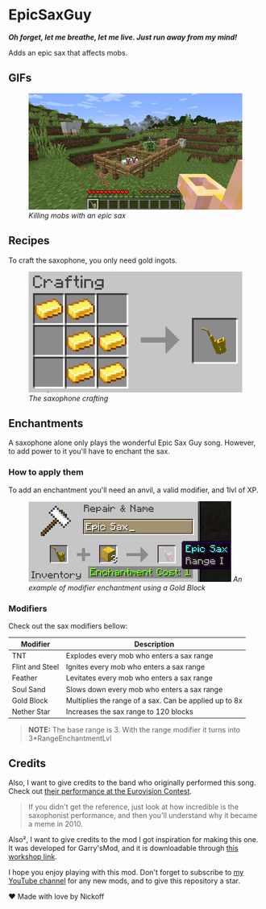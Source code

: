 # EpicSaxGuy

**_Oh forget, let me breathe, let me live. 
Just run away from my mind!_**

Adds an epic sax that affects mobs.

## GIFs
<figure>
    <img src="screenshots/sax_1.gif">
      <em>Killing mobs with an epic sax</em>
</figure>

## Recipes
To craft the saxophone, you only need gold ingots.

<figure>
    <img src="screenshots/crafting.png">
      <em>The saxophone crafting</em>
</figure>

## Enchantments
A saxophone alone only plays the wonderful Epic Sax Guy song.
However, to add power to it you'll have to enchant the sax. 

### How to apply them

To add an enchantment you'll need an anvil, a valid modifier, and 1lvl of XP.

<figure>
    <img src="screenshots/anvil.png">
      <em>An example of modifier enchantment using a Gold Block</em>
</figure>

### Modifiers

Check out the sax modifiers bellow:

| Modifier | Description | 
| -------- | ----------- |
| TNT | Explodes every mob who enters a sax range |
| Flint and Steel | Ignites every mob who enters a sax range |
| Feather | Levitates every mob who enters a sax range |
| Soul Sand | Slows down every mob who enters a sax range |
| Gold Block | Multiplies the range of a sax. Can be applied up to 8x |
| Nether Star | Increases the sax range to 120 blocks |

> **NOTE:** The base range is 3. With the range modifier it turns into 3*RangeEnchantmentLvl

## Credits
Also, I want to give credits to the band who originally performed this song. Check out [their performance at the Eurovision Contest](https://www.youtube.com/watch?v=pHXDMe6QV-U).

> If you didn't get the reference, just look at how incredible is the saxophonist performance, and then you'll understand why it became a meme in 2010.

Also², I want to give credits to the mod I got inspiration for making this one. It was developed for Garry'sMod, and it is downloadable through [this workshop link](https://steamcommunity.com/sharedfiles/filedetails/?id=131710286).

I hope you enjoy playing with this mod. Don't forget to subscribe to [my YouTube channel](https://www.youtube.com/c/nickoff755/videos) for any new mods, and to give this repository a star.

❤️ Made with love by Nickoff
